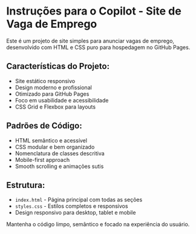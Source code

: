 <!-- Use this file to provide workspace-specific custom instructions to Copilot. For more details, visit https://code.visualstudio.com/docs/copilot/copilot-customization#_use-a-githubcopilotinstructionsmd-file -->

# Instruções para o Copilot - Site de Vaga de Emprego

Este é um projeto de site simples para anunciar vagas de emprego, desenvolvido com HTML e CSS puro para hospedagem no GitHub Pages.

## Características do Projeto:
- Site estático responsivo
- Design moderno e profissional
- Otimizado para GitHub Pages
- Foco em usabilidade e acessibilidade
- CSS Grid e Flexbox para layouts

## Padrões de Código:
- HTML semântico e acessível
- CSS modular e bem organizado
- Nomenclatura de classes descritiva
- Mobile-first approach
- Smooth scrolling e animações sutis

## Estrutura:
- `index.html` - Página principal com todas as seções
- `styles.css` - Estilos completos e responsivos
- Design responsivo para desktop, tablet e mobile

Mantenha o código limpo, semântico e focado na experiência do usuário.
